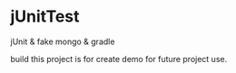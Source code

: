 # jUnitTest
jUnit &amp; fake mongo &amp; gradle

build this project is for create demo for future project use.
